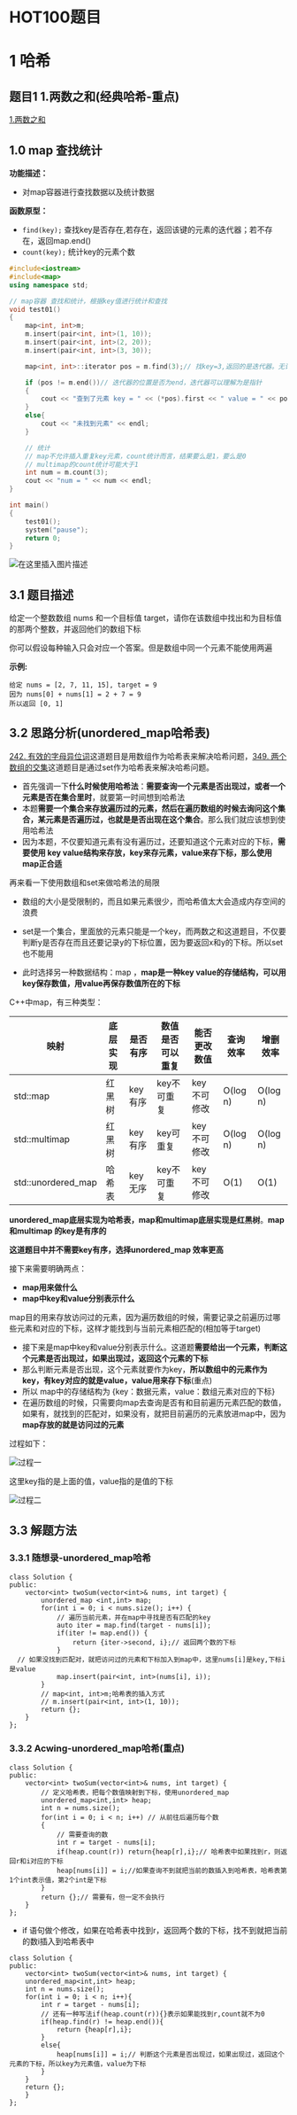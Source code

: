 # HOT100题目

# 1 哈希

## 题目1 1.两数之和(经典哈希-重点)

[1.两数之和](https://leetcode.cn/problems/two-sum/description/)

## 1.0 map 查找统计

**功能描述：**

- 对map容器进行查找数据以及统计数据

**函数原型：**

- `find(key);`   查找key是否存在,若存在，返回该键的元素的迭代器；若不存在，返回map.end()
- `count(key);`  统计key的元素个数

```cpp
#include<iostream>
#include<map>
using namespace std;

// map容器 查找和统计，根据key值进行统计和查找
void test01()
{
	map<int, int>m;
	m.insert(pair<int, int>(1, 10));
	m.insert(pair<int, int>(2, 20));
	m.insert(pair<int, int>(3, 30));

	map<int, int>::iterator pos = m.find(3);// 找key=3,返回的是迭代器。无论是否找到都返回迭代器

	if (pos != m.end())// 迭代器的位置是否为end，迭代器可以理解为是指针
	{
		cout << "查到了元素 key = " << (*pos).first << " value = " << pos->second << endl;
	}
	else{
		cout << "未找到元素" << endl;
	}

	// 统计
	// map不允许插入重复key元素，count统计而言，结果要么是1，要么是0
	// multimap的count统计可能大于1
	int num = m.count(3);
	cout << "num = " << num << endl;
}

int main()
{
	test01();
	system("pause");
	return 0;
}
```

![在这里插入图片描述](https://img-blog.csdnimg.cn/91adda0ecc0a4ae298cea423d7700290.png)	

## 3.1 题目描述

给定一个整数数组 nums 和一个目标值 target，请你在该数组中找出和为目标值的那两个整数，并返回他们的数组下标

你可以假设每种输入只会对应一个答案。但是数组中同一个元素不能使用两遍

**示例:**

```
给定 nums = [2, 7, 11, 15], target = 9
因为 nums[0] + nums[1] = 2 + 7 = 9
所以返回 [0, 1]
```

## 3.2 思路分析(unordered_map哈希表)

[242. 有效的字母异位词](https://www.programmercarl.com/0242.有效的字母异位词.html)这道题目是用数组作为哈希表来解决哈希问题，[349. 两个数组的交集](https://www.programmercarl.com/0349.两个数组的交集.html)这道题目是通过set作为哈希表来解决哈希问题。

- 首先强调一下**什么时候使用哈希法**：**需要查询一个元素是否出现过，或者一个元素是否在集合里时**，就要第一时间想到哈希法
- 本题**需要一个集合来存放遍历过的元素，然后在遍历数组的时候去询问这个集合，某元素是否遍历过，也就是是否出现在这个集合**。那么我们就应该想到使用哈希法
- 因为本题，不仅要知道元素有没有遍历过，还要知道这个元素对应的下标，**需要使用 key value结构来存放，key来存元素，value来存下标，那么使用map正合适**

再来看一下使用数组和set来做哈希法的局限

- 数组的大小是受限制的，而且如果元素很少，而哈希值太大会造成内存空间的浪费
- set是一个集合，里面放的元素只能是一个key，而两数之和这道题目，不仅要判断y是否存在而且还要记录y的下标位置，因为要返回x和y的下标。所以set 也不能用

- 此时选择另一种数据结构：map ，**map是一种key value的存储结构，可以用key保存数值，用value再保存数值所在的下标**

C++中map，有三种类型：

| 映射               | 底层实现 | 是否有序 | 数值是否可以重复 | 能否更改数值 | 查询效率 | 增删效率 |
| ------------------ | -------- | -------- | ---------------- | ------------ | -------- | -------- |
| std::map           | 红黑树   | key有序  | key不可重复      | key不可修改  | O(log n) | O(log n) |
| std::multimap      | 红黑树   | key有序  | key可重复        | key不可修改  | O(log n) | O(log n) |
| std::unordered_map | 哈希表   | key无序  | key不可重复      | key不可修改  | O(1)     | O(1)     |

**unordered_map底层实现为哈希表，map和multimap底层实现是红黑树**。**map 和multimap 的key是有序的**

**这道题目中并不需要key有序，选择unordered_map 效率更高** 

接下来需要明确两点：

- **map用来做什么**
- **map中key和value分别表示什么**

map目的用来存放访问过的元素，因为遍历数组的时候，需要记录之前遍历过哪些元素和对应的下标，这样才能找到与当前元素相匹配的(相加等于target)

- 接下来是map中key和value分别表示什么。这道题**需要给出一个元素，判断这个元素是否出现过，如果出现过，返回这个元素的下标**
- 那么判断元素是否出现，这个元素就要作为key，**所以数组中的元素作为key，有key对应的就是value，value用来存下标**(重点)
- 所以 map中的存储结构为 {key：数据元素，value：数组元素对应的下标}
- 在遍历数组的时候，只需要向map去查询是否有和目前遍历元素匹配的数值，如果有，就找到的匹配对，如果没有，就把目前遍历的元素放进map中，因为**map存放的就是访问过的元素**

过程如下：

![过程一](https://code-thinking-1253855093.file.myqcloud.com/pics/20220711202638.png)

这里key指的是上面的值，value指的是值的下标

![过程二](https://code-thinking-1253855093.file.myqcloud.com/pics/20230220223536.png)

## 3.3 解题方法

### 3.3.1 随想录-unordered_map哈希

```
class Solution {
public:
    vector<int> twoSum(vector<int>& nums, int target) {
        unordered_map <int,int> map;
        for(int i = 0; i < nums.size(); i++) {
            // 遍历当前元素，并在map中寻找是否有匹配的key
            auto iter = map.find(target - nums[i]); 
            if(iter != map.end()) {
                return {iter->second, i};// 返回两个数的下标
            }
  // 如果没找到匹配对，就把访问过的元素和下标加入到map中，这里nums[i]是key,下标i是value
            map.insert(pair<int, int>(nums[i], i)); 
        }
        // map<int, int>m;哈希表的插入方式
	    // m.insert(pair<int, int>(1, 10));
        return {};
    }
};
```

### 3.3.2 Acwing-unordered_map哈希(重点)

```
class Solution {
public:
    vector<int> twoSum(vector<int>& nums, int target) {
        // 定义哈希表，把每个数值映射到下标，使用unordered_map
        unordered_map<int,int> heap;
        int n = nums.size();
        for(int i = 0; i < n; i++) // 从前往后遍历每个数
        {
            // 需要查询的数
            int r = target - nums[i];
            if(heap.count(r)) return{heap[r],i};// 哈希表中如果找到r，则返回r和i对应的下标
            heap[nums[i]] = i;//如果查询不到就把当前的数插入到哈希表，哈希表第1个int表示值，第2个int是下标
        }
        return {};// 需要有，但一定不会执行
    }
};
```

- if 语句做个修改，如果在哈希表中找到r，返回两个数的下标，找不到就把当前的数i插入到哈希表中

```
class Solution {
public:
    vector<int> twoSum(vector<int>& nums, int target) {
    unordered_map<int,int> heap;
    int n = nums.size();
    for(int i = 0; i < n; i++){
        int r = target - nums[i];
        // 还有一种写法if(heap.count(r)){}表示如果能找到r,count就不为0
        if(heap.find(r) != heap.end()){
            return {heap[r],i};
        }
        else{
            heap[nums[i]] = i;// 判断这个元素是否出现过，如果出现过，返回这个元素的下标，所以key为元素值，value为下标
        }
    }
    return {};
    }
};
```

## 
